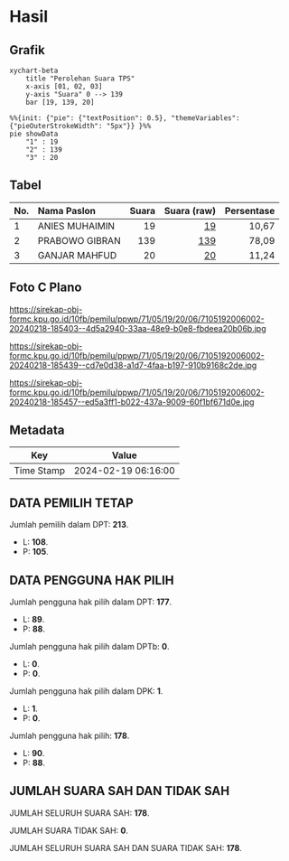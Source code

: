 # Hasil

## Grafik

```mermaid
xychart-beta
    title "Perolehan Suara TPS"
    x-axis [01, 02, 03]
    y-axis "Suara" 0 --> 139
    bar [19, 139, 20]
```

```mermaid
%%{init: {"pie": {"textPosition": 0.5}, "themeVariables": {"pieOuterStrokeWidth": "5px"}} }%%
pie showData
    "1" : 19
    "2" : 139
    "3" : 20
```

## Tabel

| No. | Nama Paslon    | Suara | Suara (raw) | Persentase |
|:--- |:-------------- | -----:| -----------:| ----------:|
| 1   | ANIES MUHAIMIN | 19    | [19][p-1]   | 10,67      |
| 2   | PRABOWO GIBRAN | 139   | [139][p-2]  | 78,09      |
| 3   | GANJAR MAHFUD  | 20    | [20][p-3]   | 11,24      |


[p-1]: https://github.com/gigit-pemilu/pemilu-2024-71-sulawesi-utara/blob/main/pilpres/hitung-suara/sub/71-sulawesi-utara/sub/05-minahasa-selatan/sub/19-tatapaan/sub/2006-wawontulap/sub/002-tps/sub/paslon-1.txt
[p-2]: https://github.com/gigit-pemilu/pemilu-2024-71-sulawesi-utara/blob/main/pilpres/hitung-suara/sub/71-sulawesi-utara/sub/05-minahasa-selatan/sub/19-tatapaan/sub/2006-wawontulap/sub/002-tps/sub/paslon-2.txt
[p-3]: https://github.com/gigit-pemilu/pemilu-2024-71-sulawesi-utara/blob/main/pilpres/hitung-suara/sub/71-sulawesi-utara/sub/05-minahasa-selatan/sub/19-tatapaan/sub/2006-wawontulap/sub/002-tps/sub/paslon-3.txt

## Foto C Plano

https://sirekap-obj-formc.kpu.go.id/10fb/pemilu/ppwp/71/05/19/20/06/7105192006002-20240218-185403--4d5a2940-33aa-48e9-b0e8-fbdeea20b06b.jpg

https://sirekap-obj-formc.kpu.go.id/10fb/pemilu/ppwp/71/05/19/20/06/7105192006002-20240218-185439--cd7e0d38-a1d7-4faa-b197-910b9168c2de.jpg

https://sirekap-obj-formc.kpu.go.id/10fb/pemilu/ppwp/71/05/19/20/06/7105192006002-20240218-185457--ed5a3ff1-b022-437a-9009-60f1bf671d0e.jpg


## Metadata

| Key        | Value               |
| ---------- | ------------------- |
| Time Stamp | 2024-02-19 06:16:00 |


## DATA PEMILIH TETAP

Jumlah pemilih dalam DPT: **213**.
 * L: **108**.
 * P: **105**.

## DATA PENGGUNA HAK PILIH

Jumlah pengguna hak pilih dalam DPT: **177**.
 * L: **89**.
 * P: **88**.

Jumlah pengguna hak pilih dalam DPTb: **0**.
 * L: **0**.
 * P: **0**.

Jumlah pengguna hak pilih dalam DPK: **1**.
 * L: **1**.
 * P: **0**.

Jumlah pengguna hak pilih: **178**.
 * L: **90**.
 * P: **88**.

## JUMLAH SUARA SAH DAN TIDAK SAH

JUMLAH SELURUH SUARA SAH: **178**.

JUMLAH SUARA TIDAK SAH: **0**.

JUMLAH SELURUH SUARA SAH DAN SUARA TIDAK SAH: **178**.


